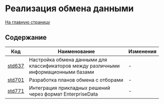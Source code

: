 # Реализация обмена данными

[На главную страницу](./README.MD)

## Содержание

| Код | Наименование | Изменения |
|-|-|-|
| [std637](https://its.1c.ru/db/v8std#content:637:hdoc) | Настройка обмена данными для классификаторов между различными информационными базами | - |
| [std701](https://its.1c.ru/db/v8std#content:701:hdoc) | Разработка планов обмена с отборами | - |
| [std771](https://its.1c.ru/db/v8std#content:771:hdoc) | Интеграция прикладных решений через формат EnterpriseData | - |